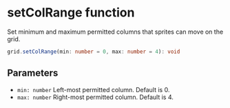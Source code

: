 # setColRange function

Set minimum and maximum permitted columns that sprites can move on the grid.

```typescript
grid.setColRange(min: number = 0, max: number = 4): void
```

## Parameters

- `min: number` Left-most permitted column. Default is 0.
- `max: number` Right-most permitted column. Default is 4.